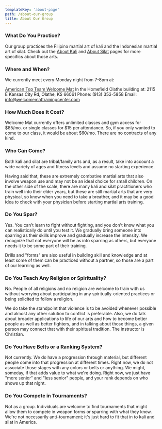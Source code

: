 ```yaml
---
templateKey: 'about-page'
path: /about-our-group
title: About Our Group
---
```

### What Do You Practice?
Our group practices the Filipino martial art of kali and the Indonesian martial art of silat.  Check out the [About Kali](/about-kali) and [About Silat](/about-silat) pages for more specifics about those arts.

### Where and When?
We currently meet every Monday night from 7-8pm at:

[American Top Team Welcome Mat](http://welcomemattrainingcenter.com/)
In the Homefield Olathe building at:
2115 E Kansas City Rd, Olathe, KS 66061
Phone: (913) 353-5858
Email: [info@welcomemattrainingcenter.com]("mailto:info@welcomemattrainingcenter.com")

### How Much Does It Cost?
Welcome Mat currently offers unlimited classes and gym access for $85/mo. or single classes for $15 per attendance.  So, if you only wanted to come to our class, it would be about $60/mo.  There are no contracts of any kind.

### Who Can Come?
Both kali and silat are tribal/family arts and, as a result, take into account a wide variety of ages and fitness levels and assume no starting experience.

Having said that, these are extremely combative martial arts that also involve weapon use and may not be an ideal choice for small children.  On the other side of the scale, there are many kali and silat practitioners who train well into their elder years, but these are still martial arts that are very physical, so know when you need to take a breather, and it may be a good idea to check with your physician before starting martial arts training.

### Do You Spar?
Yes.  You can't learn to fight without fighting, and you don't know what you can realistically do until you test it.  We gradually bring someone into sparring as their skills improve and gradually increase the intensity.  We recognize that not everyone will be as into sparring as others, but everyone needs it to be some part of their training.

Drills and "forms" are also useful in building skill and knowledge and at least some of them can be practiced without a partner, so those are a part of our learning as well.

### Do You Teach Any Religion or Spirituality?
No.  People of all religions and no religion are welcome to train with us without worrying about participating in any spiritually-oriented practices or being solicited to follow a religion.

We do take the standpoint that violence is to be avoided whenever possible and almost any other solution to conflict is preferable.  Also, we do talk about broader applications to life of our arts and how to become better people as well as better fighters, and in talking about those things, a given person may connect that with their spiritual tradition.  The instructor is Christian.

### Do You Have Belts or a Ranking System?
Not currently.  We do have a progression through material, but different people come into that progression at different times.  Right now, we do not associate those stages with any colors or belts or anything.  We might, someday, if that adds value to what we're doing.  Right now, we just have "more senior" and "less senior" people, and your rank depends on who shows up that night.

### Do You Compete in Tournaments?
Not as a group.  Individuals are welcome to find tournaments that might allow them to compete in weapon forms or sparring with what they know.  We're not necessarily anti-tournament; it's just hard to fit that in to kali and silat in America.

